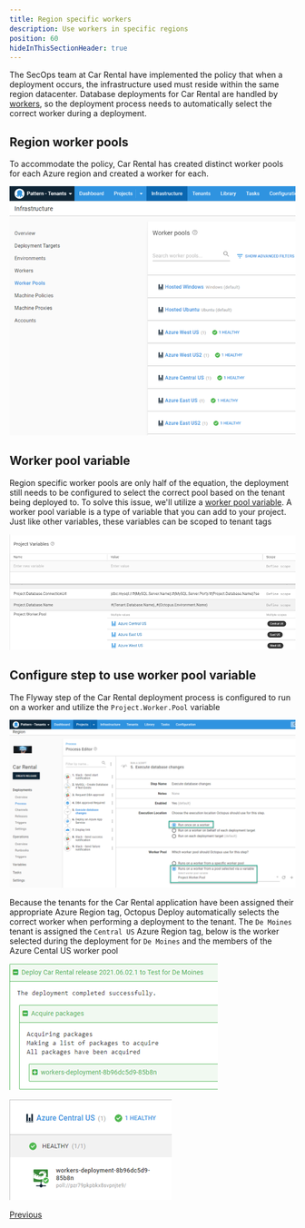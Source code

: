 ```yaml
---
title: Region specific workers
description: Use workers in specific regions
position: 60
hideInThisSectionHeader: true
---
```


The SecOps team at Car Rental have implemented the policy that when a deployment occurs, the infrastructure used must reside within the same region datacenter.  Database deployments for Car Rental are handled by [workers](/docs/infrastructure/workers/index.md), so the deployment process needs to automatically select the correct worker during a deployment. 

## Region worker pools

To accommodate the policy, Car Rental has created distinct worker pools for each Azure region and created a worker for each.

![](images/region-worker-pools.png "width=500")

## Worker pool variable

Region specific worker pools are only half of the equation, the deployment still needs to be configured to select the correct pool based on the tenant being deployed to.  To solve this issue, we'll utilize a [worker pool variable](/docs/projects/variables/worker-pool-variables.md).  A worker pool variable is a type of variable that you can add to your project.  Just like other variables, these variables can be scoped to tenant tags

![](images/worker-pool-variables.png "width=500")

## Configure step to use worker pool variable

The Flyway step of the Car Rental deployment process is configured to run on a worker and utilize the `Project.Worker.Pool` variable

![](images/car-rental-flyway-step.png "width=500")

Because the tenants for the Car Rental application have been assigned their appropriate Azure Region tag, Octopus Deploy automatically selects the correct worker when performing a deployment to the tenant.  The `De Moines` tenant is assigned the `Central US` Azure Region tag, below is the worker selected during the deployment for `De Moines` and the members of the Azure Cental US worker pool

![](images/demoines-worker.png "width=500")

![](images/central-us-workers.png "width=500")

<span><a class="btn btn-secondary" href="/docs/tenants/guides/multi-tenant-region/deploying-to-release-ring">Previous</a></span>
